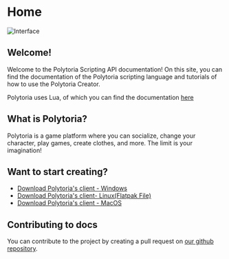 # Home
![Interface](/docs/assets/interface/startup.png)

## Welcome!

Welcome to the Polytoria Scripting API documentation! On this site, you can find the documentation of the Polytoria scripting language and tutorials of how to use the Polytoria Creator.

Polytoria uses Lua, of which you can find the documentation [here](https://www.lua.org/manual/5.2/)

## What is Polytoria?

Polytoria is a game platform where you can socialize, change your character, play games, create clothes, and more. The limit is your imagination!

## Want to start creating?

- [Download Polytoria's client - Windows](https://polytoria.com/places/download/windows)
- [Download Polytoria's client- Linux(Flatpak File)](https://polytoria.com/places/download/linux)
 - [Download Polytoria's client - MacOS](https://polytoria.com/places/download/macOS)

## Contributing to docs

You can contribute to the project by creating a pull request on [our github repository](https://github.com/Polytoria/Docs).
